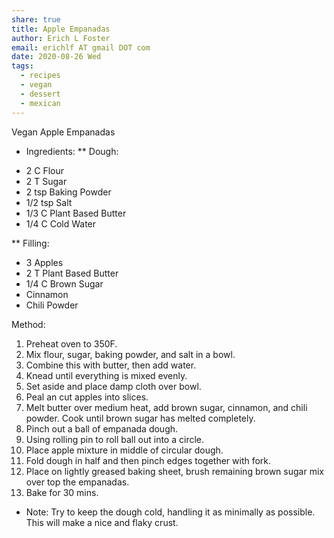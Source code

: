 ```yaml
---
share: true
title: Apple Empanadas
author: Erich L Foster
email: erichlf AT gmail DOT com
date: 2020-08-26 Wed
tags:
  - recipes
  - vegan
  - dessert
  - mexican
---
```


Vegan Apple Empanadas
* Ingredients:
** Dough:
- 2 C Flour
- 2 T Sugar
- 2 tsp Baking Powder
- 1/2 tsp Salt
- 1/3 C Plant Based Butter
- 1/4 C Cold Water

** Filling:
-	3 Apples
-	2 T Plant Based Butter
-	1/4 C Brown Sugar
-	Cinnamon
-	Chili Powder

Method:
1. Preheat oven to 350F.
2. Mix flour, sugar, baking powder, and salt in a bowl.
3. Combine this with butter, then add water.
4. Knead until everything is mixed evenly.
5. Set aside and place damp cloth over bowl.
6. Peal an cut apples into slices.
7. Melt butter over medium heat, add brown sugar, cinnamon, and chili powder.
   Cook until brown sugar has melted completely.
8. Pinch out a ball of empanada dough.
9. Using rolling pin to roll ball out into a circle.
10. Place apple mixture in middle of circular dough.
11. Fold dough in half and then pinch edges together with fork.
12. Place on lightly greased baking sheet, brush remaining brown sugar mix over
    top the empanadas.
13. Bake for 30 mins.

* Note:
Try to keep the dough cold, handling it as minimally as possible. This will
make a nice and flaky crust.
